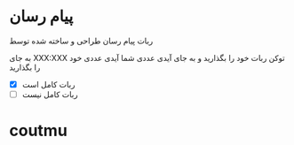 # پیام رسان
ربات پیام رسان طراحی و ساخته شده توسط 

به جای XXX:XXX توکن ربات خود را بگذارید و به جای آیدی عددی شما آیدی عددی خود را بگذارید

- [x] ربات کامل است
- [ ] ربات کامل نیست

# coutmu
